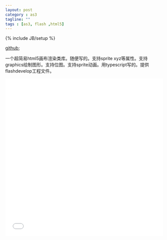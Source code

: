 ```yaml
---
layout: post
category : as3
tagline: ""
tags : [as3, flash ,html5]
---
```

{% include JB/setup %}

[github](https://github.com/matrix3d/html52d-engine);
	
一个超简易html5画布渲染类库。随便写的。支持sprite xyz等属性。支持graphics绘制图形。支持位图。支持sprite动画。用typescript写的。提供flashdevelop工程文件。
	
<div id="altContent" style="width:500px height:500px">
<iframe src="/assets/html5/h5engine" width="500" height="500" frameborder="no" border="0" marginwidth="0" marginheight="0" scrolling="no" allowtransparency="yes">
</iframe>
</div>